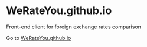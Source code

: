 # WeRateYou.github.io
Front-end client for foreign exchange rates comparison

Go to [WeRateYou.github.io](WeRateYou.github.io)

